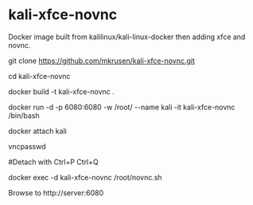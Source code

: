 # kali-xfce-novnc
Docker image built from kalilinux/kali-linux-docker then adding xfce and novnc.

git clone https://github.com/mkrusen/kali-xfce-novnc.git

cd kali-xfce-novnc

docker build -t kali-xfce-novnc .

docker run -d -p 6080:6080 -w /root/ --name kali -it kali-xfce-novnc /bin/bash

docker attach kali

vncpasswd

#Detach with Ctrl+P Ctrl+Q

docker exec -d kali-xfce-novnc /root/novnc.sh

Browse to http://server:6080
